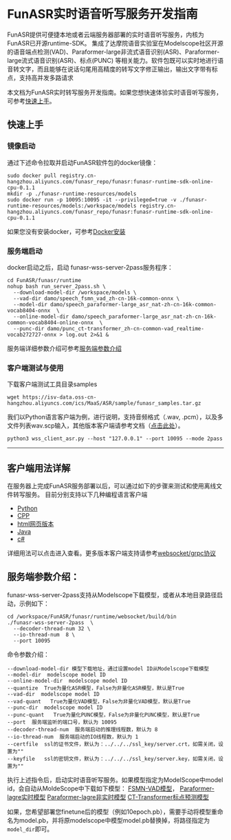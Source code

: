 # FunASR实时语音听写服务开发指南

FunASR提供可便捷本地或者云端服务器部署的实时语音听写服务，内核为FunASR已开源runtime-SDK。
集成了达摩院语音实验室在Modelscope社区开源的语音端点检测(VAD)、Paraformer-large非流式语音识别(ASR)、Paraformer-large流式语音识别(ASR)、标点(PUNC) 等相关能力。软件包既可以实时地进行语音转文字，而且能够在说话句尾用高精度的转写文字修正输出，输出文字带有标点，支持高并发多路请求

本文档为FunASR实时转写服务开发指南。如果您想快速体验实时语音听写服务，可参考[快速上手](#快速上手)。

## 快速上手
### 镜像启动

通过下述命令拉取并启动FunASR软件包的docker镜像：

```shell
sudo docker pull registry.cn-hangzhou.aliyuncs.com/funasr_repo/funasr:funasr-runtime-sdk-online-cpu-0.1.1
mkdir -p ./funasr-runtime-resources/models
sudo docker run -p 10095:10095 -it --privileged=true -v ./funasr-runtime-resources/models:/workspace/models registry.cn-hangzhou.aliyuncs.com/funasr_repo/funasr:funasr-runtime-sdk-online-cpu-0.1.1
```
如果您没有安装docker，可参考[Docker安装](https://alibaba-damo-academy.github.io/FunASR/en/installation/docker_zh.html)

### 服务端启动

docker启动之后，启动 funasr-wss-server-2pass服务程序：
```shell
cd FunASR/funasr/runtime
nohup bash run_server_2pass.sh \
  --download-model-dir /workspace/models \
  --vad-dir damo/speech_fsmn_vad_zh-cn-16k-common-onnx \
  --model-dir damo/speech_paraformer-large_asr_nat-zh-cn-16k-common-vocab8404-onnx  \
  --online-model-dir damo/speech_paraformer-large_asr_nat-zh-cn-16k-common-vocab8404-online-onnx  \
  --punc-dir damo/punc_ct-transformer_zh-cn-common-vad_realtime-vocab272727-onnx > log.out 2>&1 &
```
服务端详细参数介绍可参考[服务端参数介绍](#服务端参数介绍)
### 客户端测试与使用

下载客户端测试工具目录samples
```shell
wget https://isv-data.oss-cn-hangzhou.aliyuncs.com/ics/MaaS/ASR/sample/funasr_samples.tar.gz
```
我们以Python语言客户端为例，进行说明，支持音频格式（.wav, .pcm），以及多文件列表wav.scp输入，其他版本客户端请参考文档（[点击此处](#客户端用法详解)）。
```shell
python3 wss_client_asr.py --host "127.0.0.1" --port 10095 --mode 2pass
```

------------------

## 客户端用法详解

在服务器上完成FunASR服务部署以后，可以通过如下的步骤来测试和使用离线文件转写服务。
目前分别支持以下几种编程语言客户端

- [Python](./SDK_tutorial_online_zh.md#python-client)
- [CPP](./SDK_tutorial_online_zh.md#cpp-client)
- [html网页版本](./SDK_tutorial_online_zh.md#html-client)
- [Java](./SDK_tutorial_online_zh.md#java-client)
- [c\#](./SDK_tutorial_online_zh.md#c\#)

详细用法可以点击进入查看。更多版本客户端支持请参考[websocket/grpc协议](./websocket_protocol_zh.md)

## 服务端参数介绍：

funasr-wss-server-2pass支持从Modelscope下载模型，或者从本地目录路径启动，示例如下：
```shell
cd /workspace/FunASR/funasr/runtime/websocket/build/bin
./funasr-wss-server-2pass  \
  --decoder-thread-num 32 \
  --io-thread-num  8 \
  --port 10095 
 ```

命令参数介绍：
```text
--download-model-dir 模型下载地址，通过设置model ID从Modelscope下载模型
--model-dir  modelscope model ID
--online-model-dir  modelscope model ID
--quantize  True为量化ASR模型，False为非量化ASR模型，默认是True
--vad-dir  modelscope model ID
--vad-quant   True为量化VAD模型，False为非量化VAD模型，默认是True
--punc-dir  modelscope model ID
--punc-quant   True为量化PUNC模型，False为非量化PUNC模型，默认是True
--port  服务端监听的端口号，默认为 10095
--decoder-thread-num  服务端启动的推理线程数，默认为 8
--io-thread-num  服务端启动的IO线程数，默认为 1
--certfile  ssl的证书文件，默认为：../../../ssl_key/server.crt，如需关闭，设置为""
--keyfile   ssl的密钥文件，默认为：../../../ssl_key/server.key，如需关闭，设置为""
```

执行上述指令后，启动实时语音听写服务。如果模型指定为ModelScope中model id，会自动从MoldeScope中下载如下模型：
[FSMN-VAD模型](https://www.modelscope.cn/models/damo/speech_fsmn_vad_zh-cn-16k-common-onnx/summary)，
[Paraformer-lagre实时模型](https://www.modelscope.cn/models/damo/speech_paraformer-large_asr_nat-zh-cn-16k-common-vocab8404-online-onnx/summary )
[Paraformer-lagre非实时模型](https://www.modelscope.cn/models/damo/speech_paraformer-large_asr_nat-zh-cn-16k-common-vocab8404-onnx/summary)
[CT-Transformer标点预测模型](https://www.modelscope.cn/models/damo/punc_ct-transformer_zh-cn-common-vad_realtime-vocab272727-onnx/summary)

如果，您希望部署您finetune后的模型（例如10epoch.pb），需要手动将模型重命名为model.pb，并将原modelscope中模型model.pb替换掉，将路径指定为`model_dir`即可。

